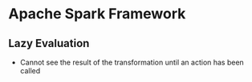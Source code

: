 # Apache Spark Framework

## Lazy Evaluation 
- Cannot see the result of the transformation until an action has been called 

